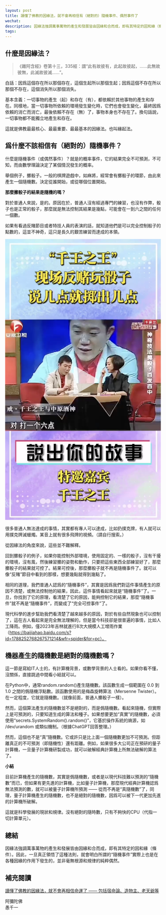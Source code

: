 ```yaml
---
layout: post
title: 讀懂了佛教的因緣法，就不會再相信有（絕對的）隨機事件、偶然事件了
wechat: 
description: 因緣法強調萬事萬物的產生和發展皆由因緣和合而成，即有其特定的因和緣（條件）。因此，一旦真正領悟了這種法則，就會明白所謂的“隨機事件”實際上也是在各種因緣的作用下發生的，並非毫無根源和規律的純粹偶然。
tags:
---
```


## 什麼是因緣法？

>《雜阿含經》卷第十三，335經：謂“此有故彼有，此起故彼起，……此無故彼無，此滅故彼滅……”。

白話：因爲這個存在所以那個存在，這個生起所以那個生起；因爲這個不存在所以那個不存在，這個消失所以那個消失。

基本含義：一切事物的產生（起）和存在（有），都依賴於其他事物的產生和存在。同樣地，當一切事物所依賴的環境發生變化時，它們也會發生變化，最終因爲依賴的消亡而消亡，最後依賴不存在（無）了，事物本身也不存在了。換句話說，一切事物都不能獨立地產生和存在。

這就是佛教最最核心、最最重要、最最基本的因緣法。也叫緣起法。

## 爲什麼不該相信有（絕對的）隨機事件？

什麼是隨機事件（或偶然事件）？就是的概率事件，它的結果完全不可預測，不可知，而由數學理論決定了某個情況發生的概率。

舉個例子，擲骰子。一般的棋牌遊戲中，如麻將，經常會有擲骰子的環節，由此來產生一個隨機數。決定從誰開始，或從哪個位置開始。

**那麼擲骰子的結果是隨機的嗎？**

對於普通人來說，是的。原因在於，普通人沒有經過專門的練習，也沒有作弊，骰子也是正常的骰子，那麼就是無法控制其結果是幾點，可能會在一到六之間的任何一個數。

如果有看過反賭節目或者特技人員的表演的話，就知道他們是可以完全控制骰子的點數的，這並不神奇，這只是長久的艱苦練習而達成的本領。

![反賭玩骰子](../images/2024-09-01-13-22-45.png)

很多普通人無法達成的事情，其實都有專人可以達成，比如扔撲克牌，有人就可以用撲克牌滅蠟燭。某音上就有很多飛牌的視頻。（請自行搜索。）

從因緣法的角度來說，這些並不難解釋。

回到擲骰子的例子，如果你能控制外部環境，使用固定的、一樣的骰子，沒有干擾的環境，沒有風，然後練習擲的姿勢和動作，只要把這些東西全部練習好了，那麼擲骰子的結果就可控了。結果可控後，那麼擲骰子就不再是隨機事件了。就可以像“反賭”節目中看到的那樣，想要幾點就得到幾點了。

相同的道理，我們普通人認爲的“隨機事件”，其實是因爲我們對這件事情產生的原因不清楚，或無法控制他的結果，因此，這件事情看起來就是“隨機事件”了。一旦，你找到了它的原理，看清楚了它的原因，能夠控制它的結果，那麼“隨機事件”就不再是“隨機事件”，而變成了“完全可控事件”了。

現代科學的進步幫助我們看清楚了越來越多的原因，對於有些自然現象也可以控制了，這在古人看起來是完全無法理解的，但是當今科技卻是很普遍的事情，比如人工降雨。例如，僅2023年吉林就進行8次大規模人工增雨作業（https://baijiahao.baidu.com/s?id=1788252768267571214&wfr=spider&for=pc）。

## 機器產生的隨機數是絕對的隨機數嗎？

這一節是寫給IT人士的，有計算機背景，或數學背景的人士看的。如果你看不懂，沒關係，直接跳過中間看小結就可以。

在Python中，通常random.random()產生隨機數。該函數生成一個範圍在 0.0 到 1.0 之間的僞隨機浮點數。該函數使用的是梅森旋轉算法（Mersenne Twister）。在一定程度，它就是隨機數。（就像前面，普通人擲骰子一樣）。

然而，這個算法產生的隨機數並不是絕對的，而是僞隨機數。看起來隨機，但實際上是可預測的，只要知道生成的算法和種子。如果想要更加“真實”的隨機數，必須使用“secrets.SystemRandom().random()”，它基於操作系統的熵源，如 /dev/urandom 或類似機制。（根據ChatGPT回答整理。）

然而，這個也不是“真”隨機數。它或許只是比上面一個隨機數更加不可預測。但距離真正的不可預測（即隨機性）還有距離。例如，如果很多大公司正在預研的量子計算機，一旦量子計算機研製成功，就可以破解經典計算機上所無法破解的算法了。

**小結**

目前計算機產生的隨機數，其實是僞隨機數，或者是以現代科技難以預測的“隨機數”而已，但如果有更先進的計算機，比如量子計算機，那麼現代經典計算機認爲無法預測的數，就可以被量子計算機所預測 —— 從而不再是“真隨機數”了，同理，量子計算機產生的隨機數，也不是絕對的隨機數，因爲可以被下一代更加先進的計算機所破解。

這就是科學發展的現狀和規律。沒有絕對的隨時數，只有不夠快的CPU（代指一切計算單元）。

## 總結

因緣法強調萬事萬物的產生和發展皆由因緣和合而成，即有其特定的因和緣（條件）。因此，一旦真正領悟了這種法則，就會明白所謂的“隨機事件”實際上也是在各種因緣的作用下發生的，並非毫無根源和規律的純粹偶然。

## 補充閱讀

[讀懂了佛教的因緣法，就不會再相信命運了 —— 包括宿命論、造物主、老天爺等](https://mp.weixin.qq.com/s/mvmWSx8zEwCkHCOGsccXyw) 


阿彌陀佛<br>
愚千一


